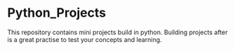 # Python_Projects
This repository contains mini projects build in python.
Building projects after is a great practise to test your concepts and learning.
